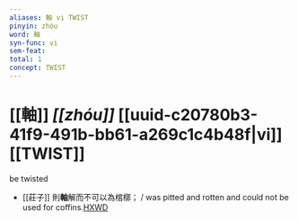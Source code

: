 ```yaml
---
aliases: 軸 vi TWIST
pinyin: zhóu
word: 軸
syn-func: vi
sem-feat: 
total: 1
concept: TWIST 
---
```

# [[軸]] *[[zhóu]]*  [[uuid-c20780b3-41f9-491b-bb61-a269c1c4b48f|vi]] [[TWIST]]
be twisted
 - [[莊子]] 則**軸**解而不可以為棺槨；
                     / was pitted and rotten and could not be used for coffins.[HXWD](https://hxwd.org/textview.html?location=KR5c0126_tls_004-14a.12)
